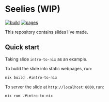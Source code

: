 # Seelies (WIP)

[![build](https://github.com/codgician/seelies/actions/workflows/build.yml/badge.svg)](https://github.com/codgician/seelies/actions/workflows/build.yml)
[![pages](https://github.com/codgician/seelies/actions/workflows/pages.yml/badge.svg)](https://github.com/codgician/seelies/actions/workflows/pages.yml)

This repository contains slides I've made.

## Quick start

Taking slide `intro-to-nix` as an example. 

To build the slide into static webpages, run:

```bash
nix build .#intro-to-nix
```

To server the slide at `http://localhost:8000`, run:

```bash
nix run .#intro-to-nix
```
